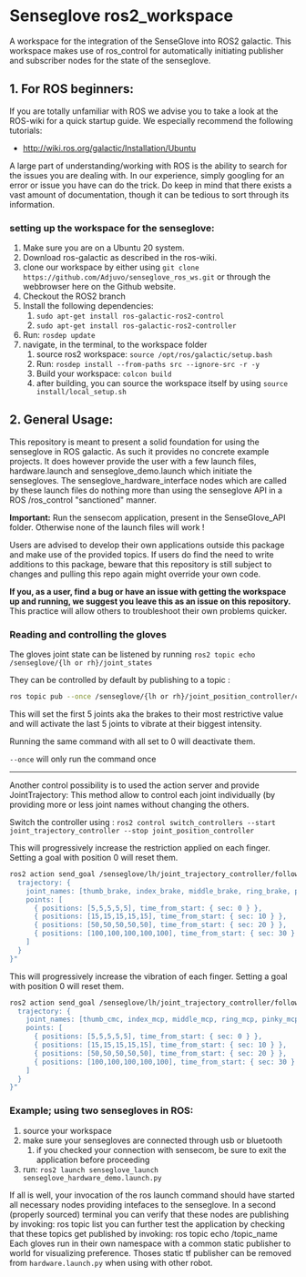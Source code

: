 # Senseglove ros2_workspace
A workspace for the integration of the SenseGlove into ROS2 galactic.
This workspace makes use of ros_control for automatically initiating publisher and subscriber nodes for the state of the senseglove.

## 1. For ROS beginners: ##
If you are totally unfamiliar with ROS we advise you to take a look at the ROS-wiki for a quick startup guide.
We especially recommend the following tutorials:
* http://wiki.ros.org/galactic/Installation/Ubuntu

A large part of understanding/working with ROS is the ability to search for the issues you are dealing with.
In our experience, simply googling for an error or issue you have can do the trick. Do keep in mind that there exists a
vast amount of documentation, though it can be tedious to sort through its information.

### setting up the workspace for the senseglove: ###
1. Make sure you are on a Ubuntu 20 system.
2. Download ros-galactic as described in the ros-wiki.
3. clone our workspace by either using `git clone https://github.com/Adjuvo/senseglove_ros_ws.git` or through the webbrowser here on the Github website.
4. Checkout the ROS2 branch
5. Install the following dependencies:
    1. `sudo apt-get install ros-galactic-ros2-control`
    2. `sudo apt-get install ros-galactic-ros2-controller`
6. Run: `rosdep update`
7. navigate, in the terminal, to the workspace folder
    1.  source ros2 workspace: `source /opt/ros/galactic/setup.bash`
    2.  Run: `rosdep install --from-paths src --ignore-src -r -y`
    3.  Build your workspace: `colcon build`
    4.  after building, you can source the workspace itself by using `source install/local_setup.sh`


## 2. General Usage: ##
This repository is meant to present a solid foundation for using the senseglove in ROS galactic. As such it provides no
concrete example projects. It does however provide the user with a few launch files, hardware.launch and senseglove_demo.launch
which initiate the sensegloves.
The senseglove_hardware_interface nodes which are called by these launch files do nothing more than using the senseglove API
in a ROS /ros_control "sanctioned" manner.

__Important:__ Run the sensecom application, present in the SenseGlove_API folder. Otherwise none of the launch files will work !

Users are advised to develop their own applications outside this package and make use of the provided topics. If users do find the need to 
write additions to this package, beware that this repository is still subject to changes and pulling this repo again might override your own code.

**If you, as a user, find a bug or have an issue with getting the workspace up and running, we suggest you leave this as an issue on this repository.**
This practice will allow others to troubleshoot their own problems quicker.

### Reading and controlling the gloves 

The gloves joint state can be listened by running `ros2 topic echo /senseglove/{lh or rh}/joint_states`

They can be controlled by default by publishing to a topic :
``` sh
ros topic pub --once /senseglove/{lh or rh}/joint_position_controller/commands std_msgs/msg/Float64MultiArray '{data: [100,100,100,100,100,100,100,100,100,100]}'
```
This will set the first 5 joints aka the brakes to their most restrictive value and will activate the last 5 joints to vibrate at their biggest intensity.

Running the same command with all set to 0 will deactivate them.

`--once` will only run the command once

-----

Another control possibility is to used the action server and provide JointTrajectory:
This method allow to control each joint individually (by providing more or less joint names without changing the others.

Switch the controller using : `ros2 control switch_controllers --start joint_trajectory_controller --stop joint_position_controller`

This will progressively increase the restriction applied on each finger. Setting a goal with position 0 will reset them.
``` sh
ros2 action send_goal /senseglove/lh/joint_trajectory_controller/follow_joint_trajectory control_msgs/action/FollowJointTrajectory -f "{
  trajectory: {
    joint_names: [thumb_brake, index_brake, middle_brake, ring_brake, pinky_brake],
    points: [
      { positions: [5,5,5,5,5], time_from_start: { sec: 0 } },
      { positions: [15,15,15,15,15], time_from_start: { sec: 10 } },
      { positions: [50,50,50,50,50], time_from_start: { sec: 20 } },
      { positions: [100,100,100,100,100], time_from_start: { sec: 30 } }
    ]
  }
}"                                                              
```

This will progressively increase the vibration of each finger. Setting a goal with position 0 will reset them.
``` sh
ros2 action send_goal /senseglove/lh/joint_trajectory_controller/follow_joint_trajectory control_msgs/action/FollowJointTrajectory -f "{
  trajectory: {
    joint_names: [thumb_cmc, index_mcp, middle_mcp, ring_mcp, pinky_mcp],
    points: [
      { positions: [5,5,5,5,5], time_from_start: { sec: 0 } },
      { positions: [15,15,15,15,15], time_from_start: { sec: 10 } },
      { positions: [50,50,50,50,50], time_from_start: { sec: 20 } },
      { positions: [100,100,100,100,100], time_from_start: { sec: 30 } }
    ]
  }
}"                                                              
```
### Example; using two sensegloves in ROS: ###
1. source your workspace
2. make sure your sensegloves are connected through usb or bluetooth
    1. if you checked your connection with sensecom, be sure to exit the application before proceeding
3. run: `ros2 launch senseglove_launch senseglove_hardware_demo.launch.py`

If all is well, your invocation of the ros launch command should have started all necessary nodes providing intefaces to the senseglove.
In a second (properly sourced) terminal you can verify that these nodes are publishing by invoking: ros topic list
you can further test the application by checking that these topics get published by invoking: ros topic echo /topic_name
Each gloves run in their own namespace with a common static publisher to world for visualizing preference. Thoses static tf publisher can be removed from `hardware.launch.py` when using with other robot.
